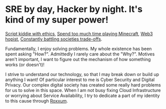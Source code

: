 # SRE by day, Hacker by night. It's kind of my super power!
[Script kiddie with ethics](https://raw.githubusercontent.com/Pavocracy/Pavocracy/main/The%20Hacker's%20Ethics.md), [Spend too much time playing Minecraft](https://raw.githubusercontent.com/Pavocracy/Pavocracy/main/skyfactory_farm.png), [Web3 hopist](https://raw.githubusercontent.com/Pavocracy/Pavocracy/main/A%20Cypherpunk's%20Manifesto.md), [Constantly battling societies trade-offs](https://raw.githubusercontent.com/Pavocracy/Pavocracy/main/political-compass.jpeg).

Fundamentally, I enjoy solving problems. My whole existence has been spent asking "How?".
Admittedly I rarely care about the "Why?". Motives aren't important, I want to figure out the mechanism of how something works (or doesn't)! 

I strive to understand our technology, so that I may break down or build up anything I want!
Of particular interest to me is Cyber Security and Digital Privacy. Our complex digital society has created some really hard problems for us to solve in this space.
When I am not busy fixing Cloud Infrastructure or worrying about Service Availability, I try to dedicate a part of my identity to this cause through [Roxxum](https://github.com/Roxxum).
